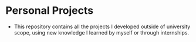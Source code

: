 # **Personal Projects**

- This repository contains all the projects I developed outside of university scope, using new knowledge I learned by myself or through internships.

